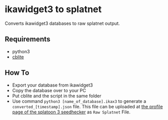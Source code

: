 # ikawidget3 to splatnet
Converts ikawidget3 databases to raw splatnet output.

## Requirements
* python3
* [cblite](https://github.com/couchbaselabs/couchbase-mobile-tools/releases/tag/cblite-3.0.0EE-alpha)

## How To
* Export your database from ikawidget3
* Copy the database over to your PC
* Put cblite and the script in the same folder
* Use command `python3 [name_of_database].ikax3` to generate a `converted_[timestamp].json` file. This file can be uploaded at [the profile page of the splatoon 3 seedhecker](https://leanny.github.io/splat3seedchecker/#/profile) as `Raw Splatnet` File.
